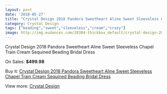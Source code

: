 ```yaml
---
layout: post
date: '2018-05-27'
title: "Crystal Design 2018 Pandora Sweetheart Aline Sweet Sleeveless Chapel Train Cream Sequined Beading Bridal Dress"
category: Crystal Design 
tags: ["beading","sweet","sleeveless","cream","crazy"]
image: http://img.eudances.com/28384-thickbox_default/crystal-design-2018-pandora-sweetheart-aline-sweet-sleeveless-chapel-train-cream-sequined-beading-bridal-dress.jpg
---
```

Crystal Design 2018 Pandora Sweetheart Aline Sweet Sleeveless Chapel Train Cream Sequined Beading Bridal Dress

On Sales: **$499.98**
<a href="https://www.eudances.com/en/crystal-design/9336-crystal-design-2018-pandora-sweetheart-aline-sweet-sleeveless-chapel-train-cream-sequined-beading-bridal-dress.html"><amp-img layout="responsive" width="600" height="600" src="//img.eudances.com/28384-thickbox_default/crystal-design-2018-pandora-sweetheart-aline-sweet-sleeveless-chapel-train-cream-sequined-beading-bridal-dress.jpg" alt="Crystal Design 2018 Pandora Sweetheart Aline Sweet Sleeveless Chapel Train Cream Sequined Beading Bridal Dress 0" /></a>
<a href="https://www.eudances.com/en/crystal-design/9336-crystal-design-2018-pandora-sweetheart-aline-sweet-sleeveless-chapel-train-cream-sequined-beading-bridal-dress.html"><amp-img layout="responsive" width="600" height="600" src="//img.eudances.com/28387-thickbox_default/crystal-design-2018-pandora-sweetheart-aline-sweet-sleeveless-chapel-train-cream-sequined-beading-bridal-dress.jpg" alt="Crystal Design 2018 Pandora Sweetheart Aline Sweet Sleeveless Chapel Train Cream Sequined Beading Bridal Dress 1" /></a>
<a href="https://www.eudances.com/en/crystal-design/9336-crystal-design-2018-pandora-sweetheart-aline-sweet-sleeveless-chapel-train-cream-sequined-beading-bridal-dress.html"><amp-img layout="responsive" width="600" height="600" src="//img.eudances.com/28386-thickbox_default/crystal-design-2018-pandora-sweetheart-aline-sweet-sleeveless-chapel-train-cream-sequined-beading-bridal-dress.jpg" alt="Crystal Design 2018 Pandora Sweetheart Aline Sweet Sleeveless Chapel Train Cream Sequined Beading Bridal Dress 2" /></a>
<a href="https://www.eudances.com/en/crystal-design/9336-crystal-design-2018-pandora-sweetheart-aline-sweet-sleeveless-chapel-train-cream-sequined-beading-bridal-dress.html"><amp-img layout="responsive" width="600" height="600" src="//img.eudances.com/28385-thickbox_default/crystal-design-2018-pandora-sweetheart-aline-sweet-sleeveless-chapel-train-cream-sequined-beading-bridal-dress.jpg" alt="Crystal Design 2018 Pandora Sweetheart Aline Sweet Sleeveless Chapel Train Cream Sequined Beading Bridal Dress 3" /></a>

Buy it: [Crystal Design 2018 Pandora Sweetheart Aline Sweet Sleeveless Chapel Train Cream Sequined Beading Bridal Dress](https://www.eudances.com/en/crystal-design/9336-crystal-design-2018-pandora-sweetheart-aline-sweet-sleeveless-chapel-train-cream-sequined-beading-bridal-dress.html "Crystal Design 2018 Pandora Sweetheart Aline Sweet Sleeveless Chapel Train Cream Sequined Beading Bridal Dress")

View more: [Crystal Design ](https://www.eudances.com/en/134-crystal-design "Crystal Design ")